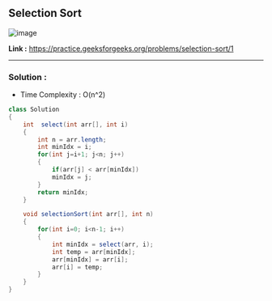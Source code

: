 ## Selection Sort

![image](https://user-images.githubusercontent.com/23376002/179909287-9774c093-044c-460d-ad0b-b16bc0c13e1b.png)


**Link :** https://practice.geeksforgeeks.org/problems/selection-sort/1


--------------------------------------------------------------------------------------------------------------------------------------------------------


### Solution :

- Time Complexity : O(n^2)


```java
class Solution
{
	int  select(int arr[], int i)
	{
		int n = arr.length;
		int minIdx = i;
		for(int j=i+1; j<n; j++)
		{
			if(arr[j] < arr[minIdx])
			minIdx = j;
		}
		return minIdx;
	}

	void selectionSort(int arr[], int n)
	{
		for(int i=0; i<n-1; i++)
		{
			int minIdx = select(arr, i);
			int temp = arr[minIdx];
			arr[minIdx] = arr[i];
			arr[i] = temp;
		}
	}
}

```



